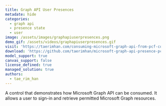 ```yaml
---
title: Graph API User Presences
metadate: hide
categories:
  - graph api
  - presence state
  - user
image: /assets/images/graphapiuserpresences.png
demo_gif: /assets/videos/graphapiuserpresences.gif
visit: 'https://taerimhan.com/consuming-microsoft-graph-api-from-pcf-control/'
download: 'https://github.com/taerimhan/microsoft-graph-api-presence-pcf'
model_support: true
canvas_support: false
license_defined: true
managed_solution: true
authors:
  - tae_rim_han
---
```

A control that demonstrates how Microsoft Graph API can be consumed. It allows a user to sign-in and retrieve permitted Microsoft Graph resources.
